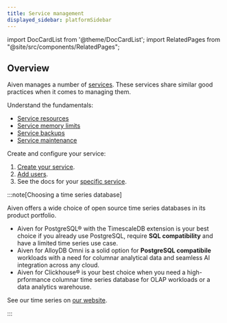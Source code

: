 ```yaml
---
title: Service management
displayed_sidebar: platformSidebar
---
```


import DocCardList from '@theme/DocCardList';
import RelatedPages from "@site/src/components/RelatedPages";

## Overview

Aiven manages a number of [services](/docs/products/services). These services share
similar good practices when it comes to managing them.

Understand the fundamentals:

- [Service resources](/docs/platform/concepts/service-resources)
- [Service memory limits](/docs/platform/concepts/service-memory-limits)
- [Service backups](/docs/platform/concepts/service_backups)
- [Service maintenance](/docs/platform/concepts/maintenance-window)

Create and configure your service:

1. [Create your service](/docs/platform/howto/create_new_service).
1. [Add users](/docs/platform/howto/create_new_service_user).
1. See the docs for your [specific service](/docs/products/services).

:::note[Choosing a time series database]

Aiven offers a wide choice of open source time series databases in its
product portfolio.

-   Aiven for PostgreSQL® with the TimescaleDB extension is your best
    choice if you already use PostgreSQL, require **SQL compatibility**
    and have a limited time series use case.
-   Aiven for AlloyDB Omni is a solid option for **PostgreSQL compatibile**
    workloads with a need for columnar analytical data and seamless AI
    integration across any cloud.
-   Aiven for Clickhouse® is your best choice when you need a high-prformance
    columnar time series database for OLAP workloads or a data analytics warehouse.

See our time series on
[our website](https://aiven.io/time-series-databases/what-are-time-series-databases).

:::

<RelatedPages/>

<DocCardList />
